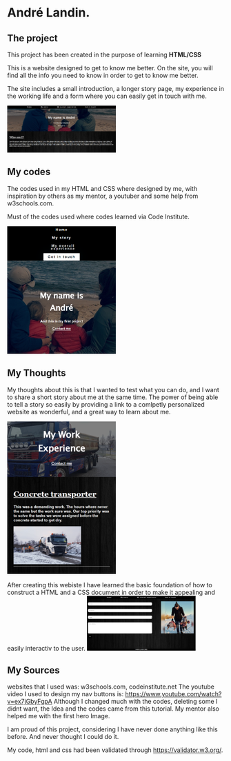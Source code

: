 # André Landin.

## The project
This project has been created in the purpose of learning **HTML/CSS**

This is a website designed to get to know me better. 
On the site, you will find all the info you need to know in order to get to know me better.

The site includes a small introduction, a longer story page, my experience in the working life and a form where you can easily get in touch with me.

<img src="page_1.png" width="50%">

## My codes
The codes used in my HTML and CSS where designed by me, with inspiration by others as my mentor, a youtuber and some help from w3schools.com.

Must of the codes used where codes learned via Code Institute.

<img src="page_2.png" width="50%">

## My Thoughts

My thoughts about this is that I wanted to test what you can do, and I want to share a short story about me at the same time.
The power of being able to tell a story so easily by providing a link to a comlpetly personalized website as wonderful, and a great way to learn about me. 

<img src="page_3.png" width="50%">

After creating this webiste I have learned the basic foundation of how to construct a HTML and a CSS document in order to make it appealing and easily interactiv to the user. <img src="page_4.png" width="50%">

## My Sources
websites that I used was: w3schools.com, codeinstitute.net
The youtube video I used to design my nav buttons is: https://www.youtube.com/watch?v=ex7jGbyFgpA
Although I changed much with the codes, deleting some I didnt want, the Idea and the codes came from this tutorial.
My mentor also helped me with the first hero Image.

I am proud of this project, considering I have never done anything like this before. And never thought I could do it.

My code, html and css had been validated through https://validator.w3.org/.
